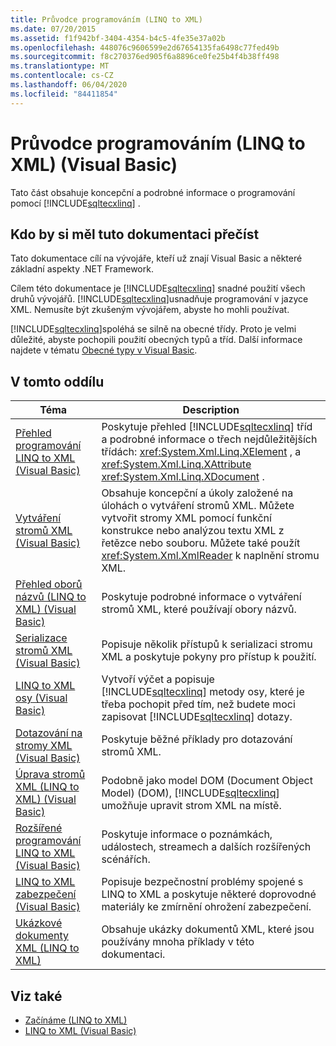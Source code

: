 ```yaml
---
title: Průvodce programováním (LINQ to XML)
ms.date: 07/20/2015
ms.assetid: f1f942bf-3404-4354-b4c5-4fe35e37a02b
ms.openlocfilehash: 448076c9606599e2d67654135fa6498c77fed49b
ms.sourcegitcommit: f8c270376ed905f6a8896ce0fe25b4f4b38ff498
ms.translationtype: MT
ms.contentlocale: cs-CZ
ms.lasthandoff: 06/04/2020
ms.locfileid: "84411854"
---
```

# <a name="programming-guide-linq-to-xml-visual-basic"></a>Průvodce programováním (LINQ to XML) (Visual Basic)
Tato část obsahuje koncepční a podrobné informace o programování pomocí [!INCLUDE[sqltecxlinq](~/includes/sqltecxlinq-md.md)] .  
  
## <a name="who-should-read-this-documentation"></a>Kdo by si měl tuto dokumentaci přečíst  
 Tato dokumentace cílí na vývojáře, kteří už znají Visual Basic a některé základní aspekty .NET Framework.  
  
 Cílem této dokumentace je [!INCLUDE[sqltecxlinq](~/includes/sqltecxlinq-md.md)] snadné použití všech druhů vývojářů. [!INCLUDE[sqltecxlinq](~/includes/sqltecxlinq-md.md)]usnadňuje programování v jazyce XML. Nemusíte být zkušeným vývojářem, abyste ho mohli používat.  
  
 [!INCLUDE[sqltecxlinq](~/includes/sqltecxlinq-md.md)]spoléhá se silně na obecné třídy. Proto je velmi důležité, abyste pochopili použití obecných typů a tříd. Další informace najdete v tématu [Obecné typy v Visual Basic](../../language-features/data-types/generic-types.md).  
  
## <a name="in-this-section"></a>V tomto oddílu  
  
|Téma|Description|  
|-----------|-----------------|  
|[Přehled programování LINQ to XML (Visual Basic)](linq-to-xml-programming-overview.md)|Poskytuje přehled [!INCLUDE[sqltecxlinq](~/includes/sqltecxlinq-md.md)] tříd a podrobné informace o třech nejdůležitějších třídách: <xref:System.Xml.Linq.XElement> , a <xref:System.Xml.Linq.XAttribute> <xref:System.Xml.Linq.XDocument> .|  
|[Vytváření stromů XML (Visual Basic)](creating-xml-trees.md)|Obsahuje koncepční a úkoly založené na úlohách o vytváření stromů XML. Můžete vytvořit stromy XML pomocí funkční konstrukce nebo analýzou textu XML z řetězce nebo souboru. Můžete také použít <xref:System.Xml.XmlReader> k naplnění stromu XML.|  
|[Přehled oborů názvů (LINQ to XML) (Visual Basic)](namespaces-overview-linq-to-xml.md)|Poskytuje podrobné informace o vytváření stromů XML, které používají obory názvů.|  
|[Serializace stromů XML (Visual Basic)](serializing-xml-trees.md)|Popisuje několik přístupů k serializaci stromu XML a poskytuje pokyny pro přístup k použití.|  
|[LINQ to XML osy (Visual Basic)](linq-to-xml-axes.md)|Vytvoří výčet a popisuje [!INCLUDE[sqltecxlinq](~/includes/sqltecxlinq-md.md)] metody osy, které je třeba pochopit před tím, než budete moci zapisovat [!INCLUDE[sqltecxlinq](~/includes/sqltecxlinq-md.md)] dotazy.|  
|[Dotazování na stromy XML (Visual Basic)](querying-xml-trees.md)|Poskytuje běžné příklady pro dotazování stromů XML.|  
|[Úprava stromů XML (LINQ to XML) (Visual Basic)](modifying-xml-trees-linq-to-xml.md)|Podobně jako model DOM (Document Object Model) (DOM), [!INCLUDE[sqltecxlinq](~/includes/sqltecxlinq-md.md)] umožňuje upravit strom XML na místě.|  
|[Rozšířené programování LINQ to XML (Visual Basic)](advanced-linq-to-xml-programming.md)|Poskytuje informace o poznámkách, událostech, streamech a dalších rozšířených scénářích.|  
|[LINQ to XML zabezpečení (Visual Basic)](linq-to-xml-security.md)|Popisuje bezpečnostní problémy spojené s LINQ to XML a poskytuje některé doprovodné materiály ke zmírnění ohrožení zabezpečení.|  
|[Ukázkové dokumenty XML (LINQ to XML)](sample-xml-documents-linq-to-xml.md)|Obsahuje ukázky dokumentů XML, které jsou používány mnoha příklady v této dokumentaci.|  
  
## <a name="see-also"></a>Viz také

- [Začínáme (LINQ to XML)](getting-started-linq-to-xml.md)
- [LINQ to XML (Visual Basic)](linq-to-xml.md)
